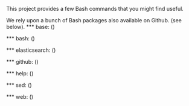 This project provides a few Bash commands that you might find useful.

We rely upon a bunch of Bash packages also available on Github. (see below).
*** base: 
()

*** bash: 
()

*** elasticsearch: 
()

*** github: 
()

*** help: 
()

*** sed: 
()

*** web: 
()

